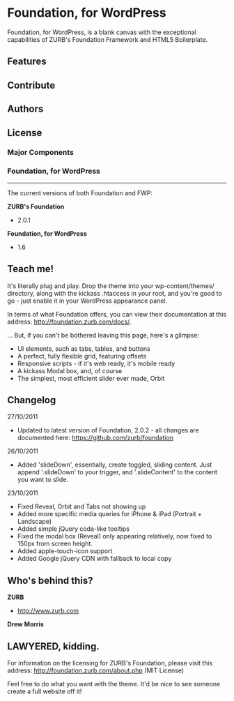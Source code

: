 # Foundation, for WordPress

Foundation, for WordPress, is a blank canvas with the exceptional capabilities of ZURB's Foundation Framework and HTML5 Boilerplate.

## Features

## Contribute

## Authors

## License

### Major Components

### Foundation, for WordPress

-----

The current versions of both Foundation and FWP:

**ZURB's Foundation**

+ 2.0.1

**Foundation, for WordPress**

+ 1.6

Teach me!
-----

It's literally plug and play. Drop the theme into your wp-content/themes/ directory, along with the kickass .htaccess in your root, and you're good to go - just enable it in your WordPress appearance panel.

In terms of what Foundation offers, you can view their documentation at this address: http://foundation.zurb.com/docs/.

… But, if you can't be bothered leaving this page, here's a glimpse:

* UI elements, such as tabs, tables, and buttons
* A perfect, fully flexible grid, featuring offsets
* Responsive scripts - if it's web ready, it's mobile ready
* A kickass Modal box, and, of course
* The simplest, most efficient slider ever made, Orbit

Changelog
-----

27/10/2011

* Updated to latest version of Foundation, 2.0.2 - all changes are documented here: https://github.com/zurb/foundation

26/10/2011

* Added 'slideDown', essentially, create toggled, sliding content. Just append '.slideDown' to your trigger, and '.slideContent' to the content you want to slide.

23/10/2011

* Fixed Reveal, Orbit and Tabs not showing up
* Added more specific media queries for iPhone & iPad (Portrait + Landscape)
* Added simple jQuery coda-like tooltips
* Fixed the modal box (Reveal) only appearing relatively, now fixed to 150px from screen height.
* Added apple-touch-icon support
* Added Google jQuery CDN with fallback to local copy

Who's behind this?
-----

**ZURB**

+ http://www.zurb.com

**Drew Morris**

LAWYERED, kidding. 
-----

For information on the licensing for ZURB's Foundation, please visit this address: http://foundation.zurb.com/about.php (MIT License)

Feel free to do what you want with the theme. It'd be nice to see someone create a full website off it!


